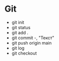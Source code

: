 # Git
* git init
* git status
* git add .
* git commit -, "Текст"
* git push origin main
* git log
* git checkout